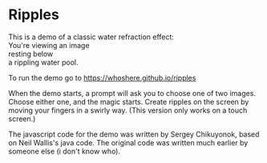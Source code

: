 Ripples
=======

This is a demo of a classic water refraction effect:     
You're viewing an image    
resting below  
a rippling water pool.

To run the demo go to <https://whoshere.github.io/ripples>

When the demo starts, a prompt will ask you to choose one of two 
images.  Choose either one, and the magic starts. Create ripples 
on the screen by moving your fingers in a swirly way. 
(This version only works on a touch screen.)

The javascript code for the demo was written by Sergey Chikuyonok, 
based on Neil Wallis's java code. The original code was written 
much earlier by someone else (i don't know who). 
